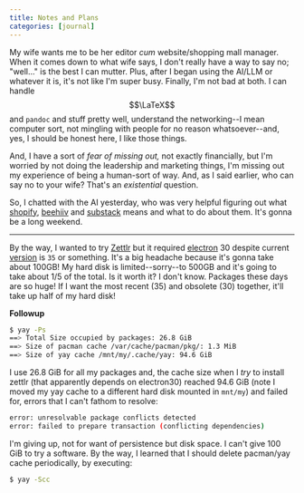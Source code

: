 ```yaml
---
title: Notes and Plans
categories: [journal]
---
```

My wife wants me to be her editor *cum* website/shopping mall manager. When it comes down to what wife says, I don't really have a way to say no; "well..." is the best I can mutter. Plus, after I began using the AI/LLM or whatever it is, it's not like I'm super busy. Finally, I'm not bad at both. I can handle $$\LaTeX$$ and `pandoc` and stuff pretty well, understand the networking--I mean computer sort, not mingling with people for no reason whatsoever--and, yes, I should be honest here, I like those things.

And, I have a sort of *fear of missing out,* not exactly financially, but I'm worried by not doing the leadership and marketing things, I'm missing out my experience of being a human-sort of way. And, as I said earlier, who can say no to your wife? That's an *existential* question.

So, I chatted with the AI yesterday, who was very helpful figuring out what [shopify](https://shopify.com), [beehiiv](https://beehiiv.com) and [substack](https://substack.com) means and what to do about them. It's gonna be a long weekend.

---

By the way, I wanted to try [Zettlr](https://www.zettlr.com/) but it required [electron](https://www.electronjs.org/) 30 despite current [version](https://releases.electronjs.org/) is `35` or something. It's a big headache because it's gonna take about 100GB! My hard disk is limited--sorry--to 500GB and it's going to take about 1/5 of the total. Is it worth it? I don't know. Packages these days are so huge! If I want the most recent (35) and obsolete (30) together, it'll take up half of my hard disk!

**Followup**

```bash
$ yay -Ps
==> Total Size occupied by packages: 26.8 GiB
==> Size of pacman cache /var/cache/pacman/pkg/: 1.3 MiB
==> Size of yay cache /mnt/my/.cache/yay: 94.6 GiB
```

I use 26.8 GiB for all my packages and, the cache size when I *try* to install zettlr (that apparently depends on electron30) reached 94.6 GiB (note I moved my yay cache to a different hard disk mounted in `mnt/my`) and failed for, errors that I can't fathom to resolve:

```bash
error: unresolvable package conflicts detected
error: failed to prepare transaction (conflicting dependencies)
```

I'm giving up, not for want of persistence but disk space. I can't give 100 GiB to try a software. By the way, I learned that I should delete pacman/yay cache periodically, by executing:

```bash
$ yay -Scc
```